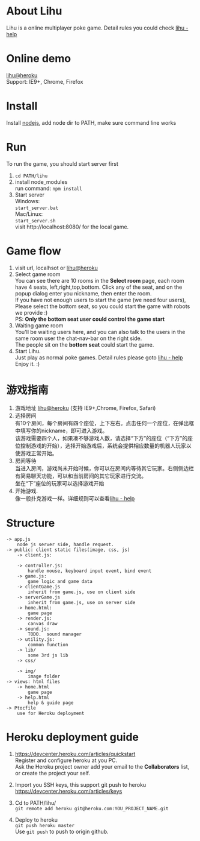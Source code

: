 # About Lihu
Lihu is a online multiplayer poke game. Detail rules you could check [lihu - help](http://lihu.herokuapp.com/help)  


# Online demo
[lihu@heroku](http://lihu.herokuapp.com/)  
Support: IE9+, Chrome, Firefox


# Install
Install [nodejs](http://nodejs.org/), add node dir to PATH, make sure command line works

# Run
To run the game, you should start server first

1. `cd PATH/lihu`  
2. install node_modules  
run command: `npm install`  
3. Start server  
Windows:  
`start_server.bat`    
Mac/Linux:  
`start_server.sh`  
visit http://localhost:8080/ for the local game.

# Game flow
1. visit url, localhsot or [lihu@heroku](http://lihu.herokuapp.com/)
2. Select game room  
You can see there are 10 rooms in the **Select room** page, each room have 4 seats, left,right,top,bottom. Click any of the seat, and on the popup dialog enter you nickname, then enter the room.  
If you have not enough users to start the game (we need four users), Please select the bottom seat, so you could start the game with 
robots we provide :)  
PS: **Only the bottom seat user could control the game start**  
3. Waiting game room  
You'll be waiting users here, and you can also talk to the users in the same room user the chat-nav-bar on the right side.  
The people sit on the **bottom seat** could start the game.   
4. Start Lihu.    
Just play as normal poke games. 
Detail rules please goto [lihu - help](http://lihu.herokuapp.com/help)  
Enjoy it. :)

# 游戏指南  
1. 游戏地址 [lihu@heroku](http://lihu.herokuapp.com/)  (支持 IE9+,Chrome, Firefox, Safari)  
2. 选择房间      
有10个房间，每个房间有四个座位，上下左右。点击任何一个座位，在弹出框中填写你的nickname，即可进入游戏。  
该游戏需要四个人，如果凑不够游戏人数，请选择“下方”的座位（“下方”的座位控制游戏的开始），选择开始游戏后，系统会提供相应数量的机器人玩家以使游戏正常开始。  
3. 房间等待   
当进入房间，游戏尚未开始时候，你可以在房间内等待其它玩家。右侧侧边栏有简易聊天功能，可以和当前房间的其它玩家进行交流。   
坐在“下”座位的玩家可以选择游戏开始   
4. 开始游戏.     
像一般扑克游戏一样。详细规则可以查看[lihu - help](http://lihu.herokuapp.com/help)  


# Structure

	-> app.js
		node js server side, handle request.
	-> public: client static files(image, css, js)
		-> client.js:
			
		-> controller.js:
			handle mouse, keyboard input event, bind event
		-> game.js:
			game logic and game data
		-> clientGame.js
			inherit from game.js, use on client side
		-> serverGame.js
			inherit from game.js, use on server side
		-> home.html:
			game page
		-> render.js:
			canvas draw
		-> sound.js:
			TODO.  sound manager
		-> utility.js:
			common function
		-> lib/
			some 3rd js lib
		-> css/

		-> img/
			image folder  
	-> views: html files  
		-> home.html  
			game page  
		-> help.html  
			help & guide page  
	-> Ptocfile
		use for Heroku deployment

# Heroku deployment guide   

1. https://devcenter.heroku.com/articles/quickstart  
Register and configure heroku at you PC.  
Ask the Heroku project owner add your email to the **Collaborators** list, or create the project your self.  

2. Import you SSH keys, this support git push to heroku  
https://devcenter.heroku.com/articles/keys  

3. Cd to PATH/lihu/  
`git remote add heroku git@heroku.com:YOU_PROJECT_NAME.git`  

4. Deploy to heroku  
`git push heroku master`  
Use `git push` to push to origin github.  



